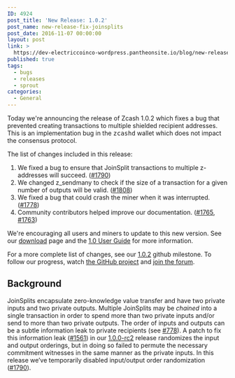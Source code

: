 ```yaml
---
ID: 4924
post_title: 'New Release: 1.0.2'
post_name: new-release-fix-joinsplits
post_date: 2016-11-07 00:00:00
layout: post
link: >
  https://dev-electriccoinco-wordpress.pantheonsite.io/blog/new-release-fix-joinsplits/
published: true
tags:
  - bugs
  - releases
  - sprout
categories:
  - General
---
```

<p>Today we're announcing the release of Zcash 1.0.2 which fixes a bug that prevented creating transactions to multiple shielded recipient addresses. This is an implementation bug in the <tt class="docutils literal">zcashd</tt> wallet which does not impact the consensus protocol.</p>
<p>The list of changes included in this release:</p>
<ol class="arabic simple">
<li>We fixed a bug to ensure that JoinSplit transactions to multiple z-addresses will succeed. (<a class="reference external" href="https://github.com/zcash/zcash/pull/1790">#1790</a>)</li>
<li>We changed z_sendmany to check if the size of a transaction for a given number of outputs will be valid. (<a class="reference external" href="https://github.com/zcash/zcash/pull/1808">#1808</a>)</li>
<li>We fixed a bug that could crash the miner when it was interrupted. (<a class="reference external" href="https://github.com/zcash/zcash/pull/1778">#1778</a>)</li>
<li>Community contributors helped improve our documentation. (<a class="reference external" href="https://github.com/zcash/zcash/pull/1765">#1765</a>, <a class="reference external" href="https://github.com/zcash/zcash/pull/1763">#1763</a>)</li>
</ol>
<p>We're encouraging all users and miners to update to this new version. See our <a class="reference external" href="https://z.cash/download.html">download</a> page and the <a class="reference external" href="https://github.com/zcash/zcash/wiki/1.0-User-Guide">1.0 User Guide</a> for more information.</p>
<p>For a more complete list of changes, see our <a class="reference external" href="https://github.com/zcash/zcash/milestone/45?closed=1">1.0.2</a> github milestone. To follow our progress, watch <a class="reference external" href="https://github.com/zcash/zcash/milestones">the GitHub project</a> and <a class="reference external" href="https://forum.z.cash/">join the forum</a>.</p>
<h2>Background</h2>
<p>JoinSplits encapsulate zero-knowledge value transfer and have two private inputs and two private outputs. Multiple JoinSplits may be <cite>chained</cite> into a single transaction in order to spend more than two private inputs and/or send to more than two private outputs. The order of inputs and outputs can be a subtle information leak to private recipients (see <a class="reference external" href="https://github.com/zcash/zcash/issues/778">#778</a>). A patch to fix this information leak (<a class="reference external" href="https://github.com/zcash/zcash/pull/1561">#1561</a>) in our <a class="reference external" href="/blog/new-release-candidate-less-than-one-week/">1.0.0-rc2</a> release randomizes the input and output orderings, but in doing so failed to permute the necessary commitment witnesses in the same manner as the private inputs. In this release we’ve temporarily disabled input/output order randomization (<a class="reference external" href="https://github.com/zcash/zcash/pull/1790">#1790</a>).</p>

